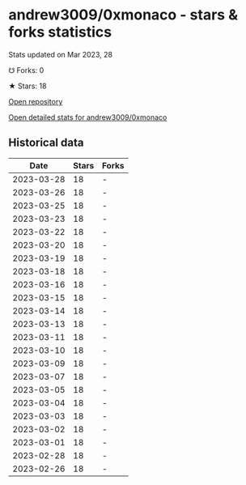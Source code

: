 # andrew3009/0xmonaco - stars & forks statistics

Stats updated on Mar 2023, 28

☋ Forks: 0

★ Stars: 18

[Open repository](https://github.com/andrew3009/0xmonaco)

[Open detailed stats for andrew3009/0xmonaco](https://reviewgithub.com/rep/andrew3009/0xmonaco)

## Historical data
| Date | Stars | Forks |
|------|-------|-------|
| 2023-03-28 | 18 | - | 
| 2023-03-26 | 18 | - | 
| 2023-03-25 | 18 | - | 
| 2023-03-23 | 18 | - | 
| 2023-03-22 | 18 | - | 
| 2023-03-20 | 18 | - | 
| 2023-03-19 | 18 | - | 
| 2023-03-18 | 18 | - | 
| 2023-03-16 | 18 | - | 
| 2023-03-15 | 18 | - | 
| 2023-03-14 | 18 | - | 
| 2023-03-13 | 18 | - | 
| 2023-03-11 | 18 | - | 
| 2023-03-10 | 18 | - | 
| 2023-03-09 | 18 | - | 
| 2023-03-07 | 18 | - | 
| 2023-03-05 | 18 | - | 
| 2023-03-04 | 18 | - | 
| 2023-03-03 | 18 | - | 
| 2023-03-02 | 18 | - | 
| 2023-03-01 | 18 | - | 
| 2023-02-28 | 18 | - | 
| 2023-02-26 | 18 | - | 

